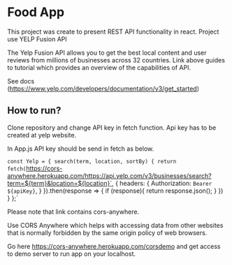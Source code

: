 # Food App

This project was create to present REST API functionality in react.
Project use YELP Fusion API

The Yelp Fusion API allows you to get the best local content and user reviews from millions of businesses across 32 countries. Link above guides to tutorial which provides an overview of the capabilities of API.

See docs (https://www.yelp.com/developers/documentation/v3/get_started)

## How to run?

Clone repository and change API key in fetch function. Api key has to be created at yelp website.

In App.js API key should be send in fetch as below.

`const Yelp = {
  search(term, location, sortBy) {
    return fetch(`https://cors-anywhere.herokuapp.com/https://api.yelp.com/v3/businesses/search?term=${term}&location=${location}`, {
      headers: {
        Authorization: `Bearer ${apiKey}`,
      }
    }).then(response => {
      if (response){
        return response.json();
      }
    })
  }
};`
      
 Please note that link contains cors-anywhere.
 
 Use CORS Anywhere which helps with accessing data from other websites that is normally forbidden by the same origin policy of web browsers.      
 
 Go here  https://cors-anywhere.herokuapp.com/corsdemo and get access to demo server to run app on your localhost.


